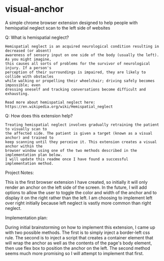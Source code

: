 # visual-anchor

A simple chrome browser extension designed to help people with hemispatial neglect scan to the left side of websites

Q: What is hemispatial neglect?

    Hemispatial neglect is an acquired neurological condition resulting in decreased (or absent)
    awareness of sensory input on one side of the body (usually the left). As you might imagine,
    this causes all sorts of problems for the survivor of neurological injury. If a person's
    perception of their surroundings is impaired, they are likely to collide with obstacles
    while walking or propelling their wheelchair; driving safely becomes impossible; even
    dressing oneself and tracking conversations become difficult and exhausting.
    
    Read more about hemispatial neglect here: https://en.wikipedia.org/wiki/Hemispatial_neglect

Q: How does this extension help?

    Treating hemispatial neglect involves gradually retraining the patient to visually scan to
    the affected side. The patient is given a target (known as a visual anchor) and trained to
    keep scanning until they perceive it. This extension creates a visual anchor within the
    browser window using one of the two methods described in the implementation plan below.
    I will update this readme once I have found a successful implementation method.

Project Notes:

This is the first browser extension I have created, so initially it will only render an anchor
on the left side of the screen. In the future, I will add options to allow the user to toggle
the color and width of the anchor and to display it on the right rather than the left. I am
choosing to implement left over right initially because left neglect is vastly more common than
right neglect.

Implementation plan:

During initial brainstorming on how to implement this extension, I came up with two possible
methods. The first is to simply inject a border-left css rule. The second is to inject a
script that creates a container element that will wrap the anchor as well as the contents of
the page's body element, then use flex box to position the anchor on the left. The second
method seems much more promising so I will attempt to implement that first.
